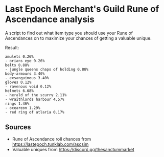 # Last Epoch Merchant's Guild Rune of Ascendance analysis

A script to find out what item type you should use your Rune of Ascendances on to maximize your chances of getting a valuable unique.

Result:

```
amulets 0.26%
- orians eye 0.26%
belts 0.88%
- jungle queens chaps of holding 0.88%
body-armours 3.40%
- exsanguinous 3.40%
gloves 0.12%
- ravenous void 0.12%
helmets 6.68%
- herald of the scurry 2.11%
- wraithlords harbour 4.57%
rings 1.46%
- oceareon 1.29%
- red ring of atlaria 0.17%
```

## Sources

- Rune of Ascendance roll chances from https://lastepoch.tunklab.com/ascsim
- Valuable uniques from https://discord.gg/thesanctummarket

